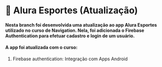# :basketball: Alura Esportes (Atualização)
#### Nesta branch foi desenvolvida uma atualização ao app Alura Esportes utilizado no curso de Navigation. Nela, foi adicionada o Firebase Authentication para efetuar cadastro e login de um usuário.
#### A app foi atualizada com o curso:
1. Firebase authentication: Integração com Apps Android
